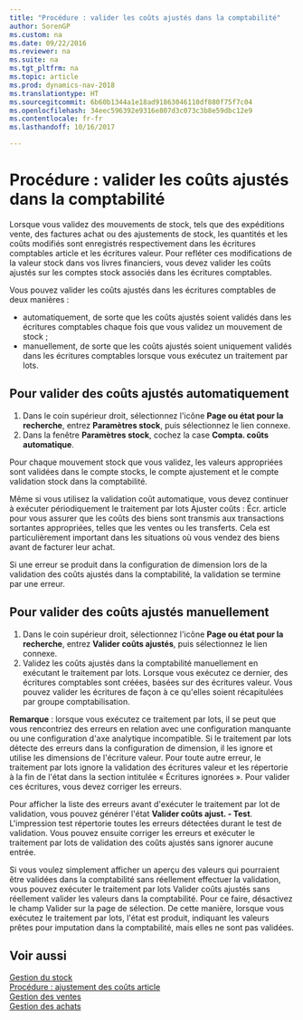 ```yaml
---
title: "Procédure : valider les coûts ajustés dans la comptabilité"
author: SorenGP
ms.custom: na
ms.date: 09/22/2016
ms.reviewer: na
ms.suite: na
ms.tgt_pltfrm: na
ms.topic: article
ms.prod: dynamics-nav-2018
ms.translationtype: HT
ms.sourcegitcommit: 6b60b1344a1e18ad91863046110df880f75f7c04
ms.openlocfilehash: 34eec596392e9316e807d3c073c3b8e59dbc12e9
ms.contentlocale: fr-fr
ms.lasthandoff: 10/16/2017

---
```


# <a name="how-to-post-inventory-costs-to-the-general-ledger"></a>Procédure : valider les coûts ajustés dans la comptabilité   
Lorsque vous validez des mouvements de stock, tels que des expéditions vente, des factures achat ou des ajustements de stock, les quantités et les coûts modifiés sont enregistrés respectivement dans les écritures comptables article et les écritures valeur. Pour refléter ces modifications de la valeur stock dans vos livres financiers, vous devez valider les coûts ajustés sur les comptes stock associés dans les écritures comptables.

Vous pouvez valider les coûts ajustés dans les écritures comptables de deux manières :

- automatiquement, de sorte que les coûts ajustés soient validés dans les écritures comptables chaque fois que vous validez un mouvement de stock ;
- manuellement, de sorte que les coûts ajustés soient uniquement validés dans les écritures comptables lorsque vous exécutez un traitement par lots.


## <a name="to-post-inventory-costs-automatically"></a>Pour valider des coûts ajustés automatiquement
1. Dans le coin supérieur droit, sélectionnez l'icône **Page ou état pour la recherche**, entrez **Paramètres stock**, puis sélectionnez le lien connexe.
2. Dans la fenêtre **Paramètres stock**, cochez la case **Compta. coûts automatique**.

Pour chaque mouvement stock que vous validez, les valeurs appropriées sont validées dans le compte stocks, le compte ajustement et le compte validation stock dans la comptabilité.

Même si vous utilisez la validation coût automatique, vous devez continuer à exécuter périodiquement le traitement par lots Ajuster coûts : Écr. article pour vous assurer que les coûts des biens sont transmis aux transactions sortantes appropriées, telles que les ventes ou les transferts. Cela est particulièrement important dans les situations où vous vendez des biens avant de facturer leur achat.

Si une erreur se produit dans la configuration de dimension lors de la validation des coûts ajustés dans la comptabilité, la validation se termine par une erreur.

## <a name="to-post-inventory-costs-manually"></a>Pour valider des coûts ajustés manuellement
1. Dans le coin supérieur droit, sélectionnez l'icône **Page ou état pour la recherche**, entrez **Valider coûts ajustés**, puis sélectionnez le lien connexe.
2. Validez les coûts ajustés dans la comptabilité manuellement en exécutant le traitement par lots. Lorsque vous exécutez ce dernier, des écritures comptables sont créées, basées sur des écritures valeur. Vous pouvez valider les écritures de façon à ce qu'elles soient récapitulées par groupe comptabilisation.

**Remarque** : lorsque vous exécutez ce traitement par lots, il se peut que vous rencontriez des erreurs en relation avec une configuration manquante ou une configuration d'axe analytique incompatible. Si le traitement par lots détecte des erreurs dans la configuration de dimension, il les ignore et utilise les dimensions de l'écriture valeur. Pour toute autre erreur, le traitement par lots ignore la validation des écritures valeur et les répertorie à la fin de l'état dans la section intitulée « Écritures ignorées ». Pour valider ces écritures, vous devez corriger les erreurs.

Pour afficher la liste des erreurs avant d'exécuter le traitement par lot de validation, vous pouvez générer l'état **Valider coûts ajust. - Test**. L'impression test répertorie toutes les erreurs détectées durant le test de validation. Vous pouvez ensuite corriger les erreurs et exécuter le traitement par lots de validation des coûts ajustés sans ignorer aucune entrée.

Si vous voulez simplement afficher un aperçu des valeurs qui pourraient être validées dans la comptabilité sans réellement effectuer la validation, vous pouvez exécuter le traitement par lots Valider coûts ajustés sans réellement valider les valeurs dans la comptabilité. Pour ce faire, désactivez le champ Valider sur la page de sélection. De cette manière, lorsque vous exécutez le traitement par lots, l'état est produit, indiquant les valeurs prêtes pour imputation dans la comptabilité, mais elles ne sont pas validées.

## <a name="see-also"></a>Voir aussi
[Gestion du stock](inventory-manage-inventory.md)    
[Procédure : ajustement des coûts article](inventory-how-adjust-item-costs.md)  
[Gestion des ventes](sales-manage-sales.md)  
[Gestion des achats](purchasing-manage-purchasing.md)

